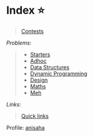 # Index :star:

> [Contests](https://github.com/anicksaha/leetcode/blob/master/md-files/contests.md)

_Problems:_

> - [Starters](https://github.com/anicksaha/leetcode/blob/master/md-files/starters.md)
> - [Adhoc](https://github.com/anicksaha/leetcode/blob/master/md-files/adhoc.md)
> - [Data Structures](https://github.com/anicksaha/leetcode/blob/master/md-files/data-structures.md)
> - [Dynamic Programming](https://github.com/anicksaha/leetcode/blob/master/md-files/dp.md)
> - [Design](https://github.com/anicksaha/leetcode/blob/master/md-files/design.md)
> - [Maths](https://github.com/anicksaha/leetcode/blob/master/md-files/maths.md)
> - [Meh](https://github.com/anicksaha/leetcode/blob/master/md-files/meh.md)


_Links:_

> [Quick links](https://github.com/anicksaha/leetcode/blob/master/md-files/quick-links.md)

Profile: [anisaha](https://leetcode.com/anisaha/)
